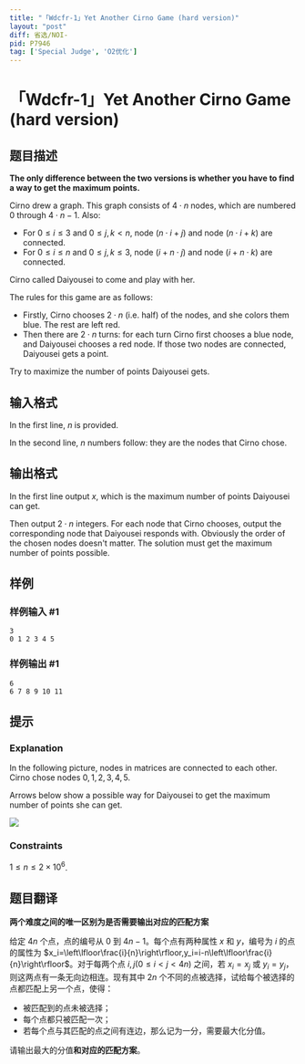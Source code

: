 ```yaml
---
title: "「Wdcfr-1」Yet Another Cirno Game (hard version)"
layout: "post"
diff: 省选/NOI-
pid: P7946
tag: ['Special Judge', 'O2优化']
---
```

# 「Wdcfr-1」Yet Another Cirno Game (hard version)
## 题目描述

**The only difference between the two versions is whether you have to find a way to get the maximum points.**

Cirno drew a graph. This graph consists of $4\cdot n$ nodes, which are numbered $0$ through $4\cdot n - 1$. Also:

- For $0\le i\le 3$ and $0 \le j, k \lt n$, node $(n\cdot i + j)$ and node $(n\cdot i + k)$ are connected.
- For $0 \le i \le n$ and $0 \le j, k \le 3$, node $(i + n\cdot j)$ and node $(i + n\cdot k)$ are connected.

Cirno called Daiyousei to come and play with her.

The rules for this game are as follows:

- Firstly, Cirno chooses $2\cdot n$ (i.e. half) of the nodes, and she colors them blue. The rest are left red.
- Then there are $2\cdot n$ turns: for each turn Cirno first chooses a blue node, and Daiyousei chooses a red node. If those two nodes are connected, Daiyousei gets a point.

Try to maximize the number of points Daiyousei gets.
## 输入格式

In the first line, $n$ is provided.

In the second line, $n$ numbers follow: they are the nodes that Cirno chose.
## 输出格式

In the first line output $x$, which is the maximum number of points Daiyousei can get.

Then output $2\cdot n$ integers. For each node that Cirno chooses, output the corresponding node that Daiyousei responds with. Obviously the order of the chosen nodes doesn't matter. The solution must get the maximum number of points possible.
## 样例

### 样例输入 #1
```
3
0 1 2 3 4 5
```
### 样例输出 #1
```
6
6 7 8 9 10 11
```
## 提示

### Explanation

In the following picture, nodes in matrices are connected to each other. Cirno chose nodes $0,1,2,3,4,5$.

Arrows below show a possible way for Daiyousei to get the maximum number of points she can get.

![](https://cdn.luogu.com.cn/upload/image_hosting/7v3w2cz9.png)

### Constraints

$1\le n\le 2\times 10^6$.
## 题目翻译

**两个难度之间的唯一区别为是否需要输出对应的匹配方案**

给定 $4n$ 个点，点的编号从 $0$ 到 $4n-1$。每个点有两种属性 $x$ 和 $y$，编号为 $i$ 的点的属性为 $x_i=\left\lfloor\frac{i}{n}\right\rfloor,y_i=i-n\left\lfloor\frac{i}{n}\right\rfloor$。对于每两个点 $i,j(0\le i <j < 4n)$ 之间，若 $x_i=x_j$ 或 $y_i= y_j$，则这两点有一条无向边相连。现有其中 $2n$ 个不同的点被选择，试给每个被选择的点都匹配上另一个点，使得：

- 被匹配到的点未被选择；
- 每个点都只被匹配一次；
- 若每个点与其匹配的点之间有连边，那么记为一分，需要最大化分值。

请输出最大的分值**和对应的匹配方案**。
